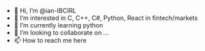 - 👋 Hi, I’m @ian-IBCIRL
- 👀 I’m interested in C, C++, C#, Python, React in fintech/markets
- 🌱 I’m currently learning python
- 💞️ I’m looking to collaborate on ...
- 📫 How to reach me here

<!---
ian-IBCIRL/ian-IBCIRL is a ✨ special ✨ repository because its `README.md` (this file) appears on your GitHub profile.
You can click the Preview link to take a look at your changes.
--->
